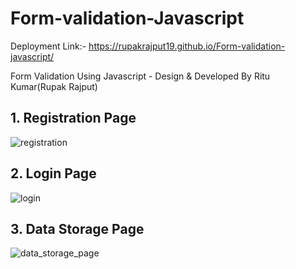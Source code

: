 # Form-validation-Javascript

Deployment Link:- https://rupakrajput19.github.io/Form-validation-javascript/

Form Validation Using Javascript - Design &amp; Developed By Ritu Kumar(Rupak Rajput)


## 1. Registration Page

![registration](https://user-images.githubusercontent.com/95040772/184112123-fb40258c-f1c3-42cc-b2a7-0501e3ef8f7f.png)


## 2. Login Page

![login](https://user-images.githubusercontent.com/95040772/184112133-e4adf0f4-eff5-4951-847e-d05eef1fa403.png)

## 3. Data Storage Page

![data_storage_page](https://user-images.githubusercontent.com/95040772/184864082-e85197b9-7cdd-4980-8fc7-a476986e67c0.png)

